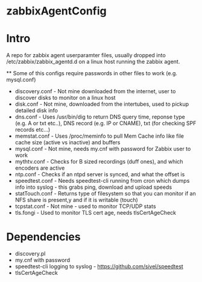 zabbixAgentConfig
=================

Intro
=====

A repo for zabbix agent userparamter files, usually dropped into /etc/zabbix/zabbix_agentd.d on a linux host running the zabbix agent.

** Some of this configs require passwords in other files to work (e.g. mysql.conf)

* discovery.conf - Not mine downloaded from the internet, user to discover disks to monitor on a linux host
* disk.conf - Not mine, downloaded from the intertubes, used to pickup detailed disk info
* dns.conf - Uses /usr/bin/dig to return DNS query time, reponse type (e.g. A or txt etc..), DNS record (e.g. IP or CNAME), txt (for checking SPF records etc...)
* memstat.conf - Uses /proc/meminfo to pull Mem Cache info like file cache size (active vs inactive) and buffers
* mysql.conf - Not mine, needs my.cnf with password for Zabbix user to work
* mythtv.conf - Checks for B sized recordings (duff ones), and which encoders are active
* ntp.conf - Checks if an ntpd server is synced, and what the offset is
* speedtest.conf - Needs speedtest-cli running from cron which dumps info into syslog - this grabs ping, download and upload speeds
* statTouch.conf - Returns type of filesystem so that you can monitor if an NFS share is present,y and if it is writable (touch)
* tcpstat.conf - Not mine - used to monitor TCP/UDP stats
* tls.fongi - Used to monitor TLS cert age, needs tlsCertAgeCheck


Dependencies
============

* discovery.pl
* my.cnf with password
* speedtest-cli logging to syslog - https://github.com/sivel/speedtest
* tlsCertAgeCheck
